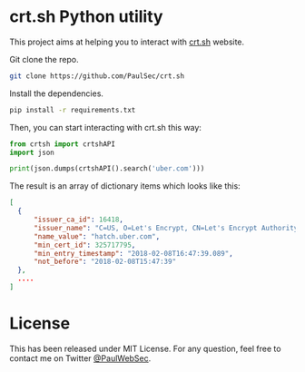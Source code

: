 crt.sh Python utility
========


This project aims at helping you to interact with [crt.sh](https://crt.sh) website. 

Git clone the repo. 

```bash
git clone https://github.com/PaulSec/crt.sh
```

Install the dependencies.

```bash
pip install -r requirements.txt
```

Then, you can start interacting with crt.sh this way: 

```python
from crtsh import crtshAPI
import json

print(json.dumps(crtshAPI().search('uber.com')))
```

The result is an array of dictionary items which looks like this: 

```json 
[
  {
      "issuer_ca_id": 16418,
      "issuer_name": "C=US, O=Let's Encrypt, CN=Let's Encrypt Authority X3",
      "name_value": "hatch.uber.com",
      "min_cert_id": 325717795,
      "min_entry_timestamp": "2018-02-08T16:47:39.089",
      "not_before": "2018-02-08T15:47:39"
  },
  ....
]
```

License
========

This has been released under MIT License. For any question, feel free to contact me on Twitter [@PaulWebSec](https://twitter.com/@PaulWebSec).
